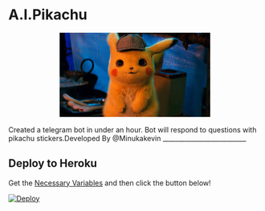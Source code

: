 # A.I.Pikachu
<p align="center">
  <img src="https://raw.githubusercontent.com/minuka23/A.I.Pikachu/main/images.jpeg" alt="A.I.Pikachu">
</p>
Created a telegram bot in under an hour. Bot will respond to questions with pikachu stickers.Developed By @Minukakevin
__________________________

## Deploy to Heroku
Get the [Necessary Variables](#Necessary-Variables) and then click the button below!  

[![Deploy](https://www.herokucdn.com/deploy/button.svg)](https://deploy.ultroid.tech)
